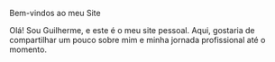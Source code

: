 Bem-vindos ao meu Site

Olá! Sou Guilherme, e este é o meu site pessoal. Aqui, gostaria de compartilhar um pouco sobre mim e minha jornada profissional até o momento.